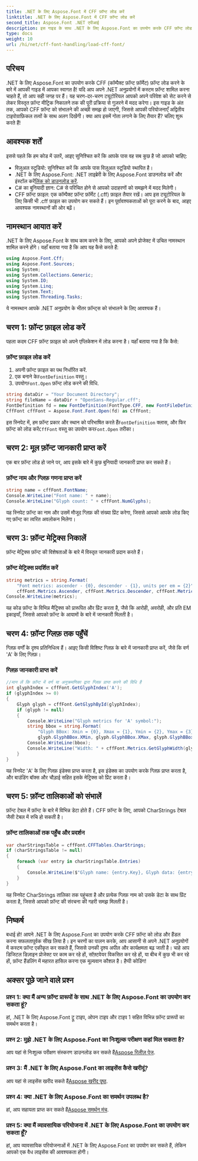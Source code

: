 ```yaml
---
title: .NET के लिए Aspose.Font में CFF फ़ॉन्ट लोड करें
linktitle: .NET के लिए Aspose.Font में CFF फ़ॉन्ट लोड करें
second_title: Aspose.Font .NET एपीआई
description: इस गाइड के साथ .NET के लिए Aspose.Font का उपयोग करके CFF फ़ॉन्ट लोड करना सीखें। कस्टम फ़ॉन्ट के साथ अपने .NET एप्लिकेशन को बेहतर बनाने की चाह रखने वाले डेवलपर्स के लिए यह बिल्कुल सही है।
type: docs
weight: 10
url: /hi/net/cff-font-handling/load-cff-font/
---
```

## परिचय
.NET के लिए Aspose.Font का उपयोग करके CFF (कॉम्पैक्ट फ़ॉन्ट फ़ॉर्मेट) फ़ॉन्ट लोड करने के बारे में आपकी गाइड में आपका स्वागत है! यदि आप अपने .NET अनुप्रयोगों में कस्टम फ़ॉन्ट शामिल करना चाहते हैं, तो आप सही जगह पर हैं। यह चरण-दर-चरण ट्यूटोरियल आपको अपने परिवेश को सेट करने से लेकर विस्तृत फ़ॉन्ट मीट्रिक निकालने तक की पूरी प्रक्रिया से गुज़रने में मदद करेगा। इस गाइड के अंत तक, आपको CFF फ़ॉन्ट को संभालने की अच्छी समझ हो जाएगी, जिससे आपकी परियोजनाएँ अद्वितीय टाइपोग्राफ़िकल तत्वों के साथ अलग दिखेंगी। क्या आप इसमें गोता लगाने के लिए तैयार हैं? चलिए शुरू करते हैं!
## आवश्यक शर्तें
इससे पहले कि हम कोड में उतरें, आइए सुनिश्चित करें कि आपके पास वह सब कुछ है जो आपको चाहिए:
- विज़ुअल स्टूडियो: सुनिश्चित करें कि आपके पास विज़ुअल स्टूडियो स्थापित है।
- .NET के लिए Aspose.Font: .NET लाइब्रेरी के लिए Aspose.Font डाउनलोड करें और इंस्टॉल करें[लिंक को डाउनलोड करें](https://releases.aspose.com/font/net/).
- C# का बुनियादी ज्ञान: C# से परिचित होने से आपको उदाहरणों को समझने में मदद मिलेगी।
- CFF फ़ॉन्ट फ़ाइल: एक कॉम्पैक्ट फ़ॉन्ट फ़ॉर्मेट (.cff) फ़ाइल तैयार रखें। आप इस ट्यूटोरियल के लिए किसी भी .cff फ़ाइल का उपयोग कर सकते हैं।
इन पूर्वावश्यकताओं को पूरा करने के बाद, आइए आवश्यक नामस्थानों की ओर बढ़ें।
## नामस्थान आयात करें
.NET के लिए Aspose.Font के साथ काम करने के लिए, आपको अपने प्रोजेक्ट में उचित नामस्थान शामिल करने होंगे। यहाँ बताया गया है कि आप यह कैसे करते हैं:
```csharp
using Aspose.Font.Cff;
using Aspose.Font.Sources;
using System;
using System.Collections.Generic;
using System.IO;
using System.Linq;
using System.Text;
using System.Threading.Tasks;
```
ये नामस्थान आपके .NET अनुप्रयोग के भीतर फ़ॉन्ट्स को संभालने के लिए आवश्यक हैं।
## चरण 1: फ़ॉन्ट फ़ाइल लोड करें
पहला कदम CFF फ़ॉन्ट फ़ाइल को अपने एप्लिकेशन में लोड करना है। यहाँ बताया गया है कि कैसे:
### फ़ॉन्ट फ़ाइल लोड करें
1. अपनी फ़ॉन्ट फ़ाइल का पथ निर्धारित करें.
2.  एक बनाने के`FontDefinition` वस्तु।
3.  उपयोग`Font.Open` फ़ॉन्ट लोड करने की विधि.
```csharp
string dataDir = "Your Document Directory";
string fileName = dataDir + "OpenSans-Regular.cff";
FontDefinition fd = new FontDefinition(FontType.CFF, new FontFileDefinition("cff", new FileSystemStreamSource(fileName)));
CffFont cffFont = Aspose.Font.Font.Open(fd) as CffFont;
```
 इस स्निपेट में, हम फ़ॉन्ट प्रकार और स्थान को परिभाषित करते हैं`FontDefinition` क्लास, और फिर फ़ॉन्ट को लोड करें`CffFont` वस्तु का उपयोग कर`Font.Open` तरीका।
## चरण 2: मूल फ़ॉन्ट जानकारी प्राप्त करें
एक बार फ़ॉन्ट लोड हो जाने पर, आप इसके बारे में कुछ बुनियादी जानकारी प्राप्त कर सकते हैं।
### फ़ॉन्ट नाम और ग्लिफ़ गणना प्राप्त करें
```csharp
string name = cffFont.FontName;
Console.WriteLine("Font name: " + name);
Console.WriteLine("Glyph count: " + cffFont.NumGlyphs);
```
यह स्निपेट फ़ॉन्ट का नाम और उसमें मौजूद ग्लिफ़ की संख्या प्रिंट करेगा, जिससे आपको आपके लोड किए गए फ़ॉन्ट का त्वरित अवलोकन मिलेगा।
## चरण 3: फ़ॉन्ट मेट्रिक्स निकालें
फ़ॉन्ट मेट्रिक्स फ़ॉन्ट की विशेषताओं के बारे में विस्तृत जानकारी प्रदान करते हैं।
### फ़ॉन्ट मेट्रिक्स प्रदर्शित करें
```csharp
string metrics = string.Format(
    "Font metrics: ascender - {0}, descender - {1}, units per em = {2}",
    cffFont.Metrics.Ascender, cffFont.Metrics.Descender, cffFont.Metrics.UnitsPerEM);
Console.WriteLine(metrics);
```
यह कोड फ़ॉन्ट के विभिन्न मैट्रिक्स को प्रारूपित और प्रिंट करता है, जैसे कि आरोही, अवरोही, और प्रति EM इकाइयाँ, जिससे आपको फ़ॉन्ट के आयामों के बारे में जानकारी मिलती है।
## चरण 4: फ़ॉन्ट ग्लिफ़ तक पहुँचें
ग्लिफ़ वर्णों के दृश्य प्रतिनिधित्व हैं। आइए किसी विशिष्ट ग्लिफ़ के बारे में जानकारी प्राप्त करें, जैसे कि वर्ण 'A' के लिए ग्लिफ़।
### ग्लिफ़ जानकारी प्राप्त करें
```csharp
//मान लें कि फ़ॉन्ट में वर्ण या अनुक्रमणिका द्वारा ग्लिफ़ प्राप्त करने की विधि है
int glyphIndex = cffFont.GetGlyphIndex('A');
if (glyphIndex >= 0)
{
    Glyph glyph = cffFont.GetGlyphById(glyphIndex);
    if (glyph != null)
    {
        Console.WriteLine("Glyph metrics for 'A' symbol:");
        string bbox = string.Format(
            "Glyph BBox: Xmin = {0}, Xmax = {1}, Ymin = {2}, Ymax = {3}",
            glyph.GlyphBBox.XMin, glyph.GlyphBBox.XMax, glyph.GlyphBBox.YMin, glyph.GlyphBBox.YMax);
        Console.WriteLine(bbox);
        Console.WriteLine("Width: " + cffFont.Metrics.GetGlyphWidth(glyphIndex));
    }
}
```
यह स्निपेट 'A' के लिए ग्लिफ़ इंडेक्स प्राप्त करता है, इस इंडेक्स का उपयोग करके ग्लिफ़ प्राप्त करता है, और बाउंडिंग बॉक्स और चौड़ाई सहित इसके मेट्रिक्स को प्रिंट करता है।
## चरण 5: फ़ॉन्ट तालिकाओं को संभालें
फ़ॉन्ट टेबल में फ़ॉन्ट के बारे में विभिन्न डेटा होते हैं। CFF फ़ॉन्ट के लिए, आपको CharStrings टेबल जैसी टेबल में रुचि हो सकती है।
### फ़ॉन्ट तालिकाओं तक पहुँच और प्रदर्शन
```csharp
var charStringsTable = cffFont.CFFTables.CharStrings;
if (charStringsTable != null)
{
    foreach (var entry in charStringsTable.Entries)
    {
        Console.WriteLine($"Glyph name: {entry.Key}, Glyph data: {entry.Value}");
    }
}
```
यह स्निपेट CharStrings तालिका तक पहुंचता है और प्रत्येक ग्लिफ़ नाम को उसके डेटा के साथ प्रिंट करता है, जिससे आपको फ़ॉन्ट की संरचना की गहरी समझ मिलती है।
## निष्कर्ष
बधाई हो! आपने .NET के लिए Aspose.Font का उपयोग करके CFF फ़ॉन्ट को लोड और हैंडल करना सफलतापूर्वक सीख लिया है। इन चरणों का पालन करके, आप आसानी से अपने .NET अनुप्रयोगों में कस्टम फ़ॉन्ट एकीकृत कर सकते हैं, जिससे उनकी दृश्य अपील और कार्यक्षमता बढ़ जाती है। चाहे आप डिजिटल डिज़ाइन प्रोजेक्ट पर काम कर रहे हों, सॉफ़्टवेयर विकसित कर रहे हों, या बीच में कुछ भी कर रहे हों, फ़ॉन्ट हैंडलिंग में महारत हासिल करना एक मूल्यवान कौशल है। हैप्पी कोडिंग!
## अक्सर पूछे जाने वाले प्रश्न
### प्रश्न 1: क्या मैं अन्य फ़ॉन्ट प्रारूपों के साथ .NET के लिए Aspose.Font का उपयोग कर सकता हूं?
हां, .NET के लिए Aspose.Font ट्रू टाइप, ओपन टाइप और टाइप 1 सहित विभिन्न फ़ॉन्ट प्रारूपों का समर्थन करता है।
### प्रश्न 2: मुझे .NET के लिए Aspose.Font का निःशुल्क परीक्षण कहां मिल सकता है?
 आप यहां से निःशुल्क परीक्षण संस्करण डाउनलोड कर सकते हैं[Aspose रिलीज़ पेज](https://releases.aspose.com/).
### प्रश्न 3: मैं .NET के लिए Aspose.Font का लाइसेंस कैसे खरीदूं?
 आप यहां से लाइसेंस खरीद सकते हैं[Aspose खरीद पृष्ठ](https://purchase.aspose.com/buy).
### प्रश्न 4: क्या .NET के लिए Aspose.Font का समर्थन उपलब्ध है?
 हां, आप सहायता प्राप्त कर सकते हैं[Aspose समर्थन मंच](https://forum.aspose.com/c/font/41).
### प्रश्न 5: क्या मैं व्यावसायिक परियोजना में .NET के लिए Aspose.Font का उपयोग कर सकता हूँ?
हां, आप व्यावसायिक परियोजनाओं में .NET के लिए Aspose.Font का उपयोग कर सकते हैं, लेकिन आपको एक वैध लाइसेंस की आवश्यकता होगी।

